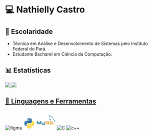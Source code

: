
# 💻 Nathielly Castro 
## 📖 Escolaridade
* Técnica em Análise e Desenvolvimento de Sistemas pelo Instituto Federal do Pará. 
* Estudante Bacharel em Ciência da Computação.

## 📊 Estatísticas 
<div>
<a href="https://github.com/nathil">
<img loading="lazy" height="180em" src="https://github-readme-stats.vercel.app/api/top-langs/?username=nathil&layout=compact&langs_count=7&theme=tokyonight"/>
<img loading="lazy" height="180em" src="https://github-readme-stats.vercel.app/api?username=nathil&show_icons=true&theme=tokyonight&include_all_commits=true&count_private=true"/>
</div>

## 🔧 Linguagens e Ferramentas
<p align="left"> <a target="_blank"> <img src="https://www.vectorlogo.zone/logos/figma/figma-icon.svg" alt="figma" width="40" height="40"/> </a> <a target="_blank"> <img src="https://github.com/devicons/devicon/blob/master/icons/python/python-original.svg" alt="python" width="40" height="40"/> </a> <a target="_blank"> <img src="https://github.com/devicons/devicon/blob/master/icons/mysql/mysql-original-wordmark.svg" alt="mysql" width="60" height="60"/> </a> </a> <a target="_blank"> <img src="https://avatars.githubusercontent.com/u/25699522?s=200&v=4" alt="C" width="40" height="40"/> <a target="_blank"> <img src="https://img.icons8.com/?size=512&id=40669&format=png" alt="c++" width="40" height="40"/> </a> </p>
